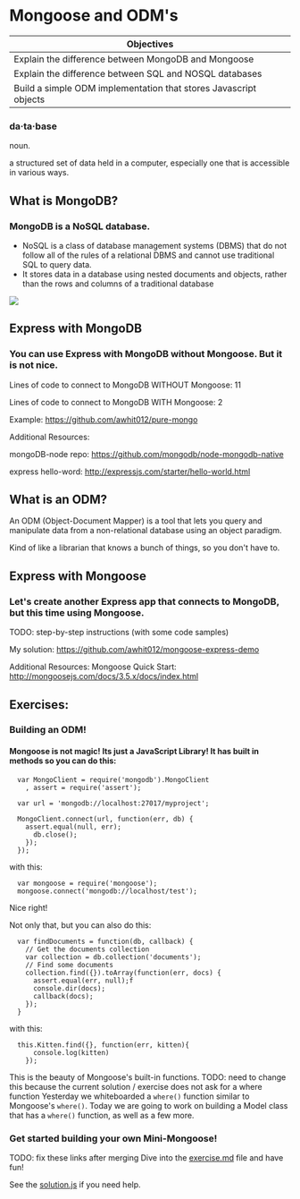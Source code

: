 # Mongoose and ODM's

Objectives|
-----|
|Explain the difference between MongoDB and Mongoose
|Explain the difference between SQL and NOSQL databases
|Build a simple ODM implementation that stores Javascript objects

### da·ta·base
noun.

a structured set of data held in a computer, especially one that is accessible in various ways.

## What is MongoDB?
### MongoDB is a NoSQL database.
 - NoSQL is a class of database management systems (DBMS) that do not follow all of the rules of a relational DBMS and cannot use traditional SQL to query data.
 - It stores data in a database using nested documents and objects, rather than the rows and columns of a traditional database

<img src="http://dataconomy.com/wp-content/uploads/2014/07/SQL-vs.-NoSQL.png">

## Express with MongoDB

### You can use Express with MongoDB without Mongoose. But it is not nice. 

Lines of code to connect to MongoDB WITHOUT Mongoose: 11

Lines of code to connect to MongoDB WITH Mongoose:    2

Example: https://github.com/awhit012/pure-mongo

Additional Resources:

mongoDB-node repo: https://github.com/mongodb/node-mongodb-native

express hello-word: http://expressjs.com/starter/hello-world.html


## What is an ODM?
An ODM (Object-Document Mapper) is a tool that lets you query and manipulate data from a non-relational database using an object paradigm.

Kind of like a librarian that knows a bunch of things, so you don't have to.

## Express with Mongoose

### Let's create another Express app that connects to MongoDB, but this time using Mongoose.

TODO: step-by-step instructions (with some code samples)

My solution: https://github.com/awhit012/mongoose-express-demo

Additional Resources:
  Mongoose Quick Start: http://mongoosejs.com/docs/3.5.x/docs/index.html

## Exercises:
### Building an ODM!

#### Mongoose is not magic! Its just a JavaScript Library! It has built in methods so you can do this:

```
  var MongoClient = require('mongodb').MongoClient
    , assert = require('assert');

  var url = 'mongodb://localhost:27017/myproject';

  MongoClient.connect(url, function(err, db) {
    assert.equal(null, err);
      db.close();
    });
  });
```

with this:

```
  var mongoose = require('mongoose');
  mongoose.connect('mongodb://localhost/test');
```

Nice right!

Not only that, but you can also do this:

```
  var findDocuments = function(db, callback) {
    // Get the documents collection
    var collection = db.collection('documents');
    // Find some documents
    collection.find({}).toArray(function(err, docs) {
      assert.equal(err, null);f
      console.dir(docs);
      callback(docs);
    });
  }
```

with this:

```
  this.Kitten.find({}, function(err, kitten){
      console.log(kitten)
    });
```

This is the beauty of Mongoose's built-in functions.
TODO: need to change this because the current solution / exercise does not ask for a where function
Yesterday we whiteboarded a `where()` function similar to Mongoose's `where()`. Today we are going to work on building a Model class that has a `where()` function, as well as a few more.

### Get started building your own Mini-Mongoose!
TODO: fix these links after merging
Dive into the [exercise.md](https://github.com/sf-wdi-22-23/modules/blob/d03_odm_lab/w03-intro-backend-with-express/d03_odm_lab/exercise.md) file and have fun!

See the [solution.js](https://github.com/sf-wdi-22-23/modules/blob/d03_odm_lab/w03-intro-backend-with-express/d03_odm_lab/solution.js) if you need help.
